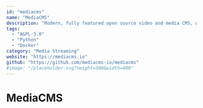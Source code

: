 ```yaml
---
id: "mediacms"
name: "MediaCMS"
description: "Modern, fully featured open source video and media CMS, written in Python/Django/React, featuring a REST API."
tags:
  - "AGPL-3.0"
  - "Python"
  - "Docker"
category: "Media Streaming"
website: "https://mediacms.io"
github: "https://github.com/mediacms-io/mediacms"
#image: "/placeholder.svg?height=300&width=400"
---
```


# MediaCMS
